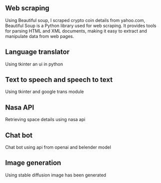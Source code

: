 ## **Web scraping**

Using Beautiful soup, I scraped crypto coin details from yahoo.com, Beautiful Soup is a Python library used for web scraping. It provides tools for parsing HTML and XML documents, making it easy to extract and manipulate data from web pages.

## **Language translator**

Using tkinter an ui in python

## **Text to speech and speech to text**

Using tkinter and google trans module

## **Nasa API**

Retrieving space details using nasa api

## **Chat bot**

Chat bot using api from openai and belender model

## **Image generation**
Using stable diffusion image has been generated
